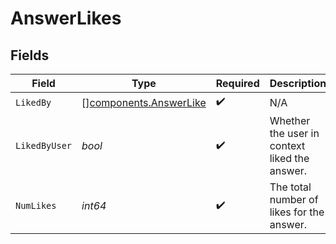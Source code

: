 # AnswerLikes


## Fields

| Field                                                            | Type                                                             | Required                                                         | Description                                                      |
| ---------------------------------------------------------------- | ---------------------------------------------------------------- | ---------------------------------------------------------------- | ---------------------------------------------------------------- |
| `LikedBy`                                                        | [][components.AnswerLike](../../models/components/answerlike.md) | :heavy_check_mark:                                               | N/A                                                              |
| `LikedByUser`                                                    | *bool*                                                           | :heavy_check_mark:                                               | Whether the user in context liked the answer.                    |
| `NumLikes`                                                       | *int64*                                                          | :heavy_check_mark:                                               | The total number of likes for the answer.                        |